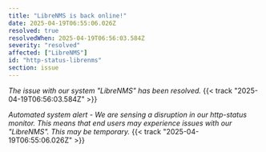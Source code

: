 ```yaml
---
title: "LibreNMS is back online!"
date: 2025-04-19T06:55:06.026Z
resolved: true
resolvedWhen: 2025-04-19T06:56:03.584Z
severity: "resolved"
affected: ["LibreNMS"]
id: "http-status-librenms"
section: issue
---
```


*The issue with our system "LibreNMS" has been resolved.* {{< track "2025-04-19T06:56:03.584Z" >}}

**Automated system alert* - We are sensing a disruption in our http-status monitor. This means that end users may experience issues with our "LibreNMS". This may be temporary.* {{< track "2025-04-19T06:55:06.026Z" >}}
